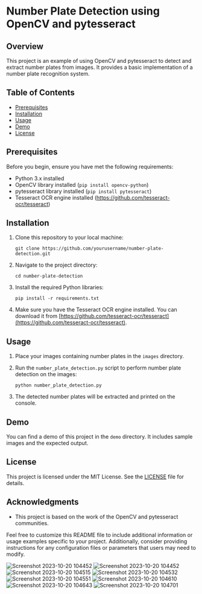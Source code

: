 # Number Plate Detection using OpenCV and pytesseract

## Overview

This project is an example of using OpenCV and pytesseract to detect and extract number plates from images. It provides a basic implementation of a number plate recognition system.

## Table of Contents

- [Prerequisites](#prerequisites)
- [Installation](#installation)
- [Usage](#usage)
- [Demo](#demo)
- [License](#license)

## Prerequisites

Before you begin, ensure you have met the following requirements:

- Python 3.x installed
- OpenCV library installed (`pip install opencv-python`)
- pytesseract library installed (`pip install pytesseract`)
- Tesseract OCR engine installed (https://github.com/tesseract-ocr/tesseract)

## Installation

1. Clone this repository to your local machine:

   ```
   git clone https://github.com/yourusername/number-plate-detection.git
   ```

2. Navigate to the project directory:

   ```
   cd number-plate-detection
   ```

3. Install the required Python libraries:

   ```
   pip install -r requirements.txt
   ```

4. Make sure you have the Tesseract OCR engine installed. You can download it from [https://github.com/tesseract-ocr/tesseract](https://github.com/tesseract-ocr/tesseract).

## Usage

1. Place your images containing number plates in the `images` directory.

2. Run the `number_plate_detection.py` script to perform number plate detection on the images:

   ```
   python number_plate_detection.py
   ```

3. The detected number plates will be extracted and printed on the console.

## Demo

You can find a demo of this project in the `demo` directory. It includes sample images and the expected output.

## License

This project is licensed under the MIT License. See the [LICENSE](LICENSE) file for details.

## Acknowledgments

- This project is based on the work of the OpenCV and pytesseract communities.

Feel free to customize this README file to include additional information or usage examples specific to your project. Additionally, consider providing instructions for any configuration files or parameters that users may need to modify.






![Screenshot 2023-10-20 104452](https://github.com/Methilesh/-Number-plate-detection/assets/141352214/242c5fbf-bf90-463b-bb2c-514182d2f6a0)
![Screenshot 2023-10-20 104452](https://github.com/Methilesh/-Number-plate-detection/assets/141352214/f2840cba-6d59-4d0b-be15-f2519977c7c7)
![Screenshot 2023-10-20 104515](https://github.com/Methilesh/-Number-plate-detection/assets/141352214/e2eb83c1-dd10-4ef4-8fff-53e9e1e98c11)
![Screenshot 2023-10-20 104532](https://github.com/Methilesh/-Number-plate-detection/assets/141352214/4ad0cdf1-3d43-442c-8575-a28ad0ea626c)
![Screenshot 2023-10-20 104551](https://github.com/Methilesh/-Number-plate-detection/assets/141352214/4428ef52-07c3-4b19-8f5b-a41ce0477212)
![Screenshot 2023-10-20 104610](https://github.com/Methilesh/-Number-plate-detection/assets/141352214/e28ba0c5-018e-4fc9-94f1-6fec38b42681)
![Screenshot 2023-10-20 104643](https://github.com/Methilesh/-Number-plate-detection/assets/141352214/0021564b-0cc7-411b-beb9-a8cfe9305607)
![Screenshot 2023-10-20 104701](https://github.com/Methilesh/-Number-plate-detection/assets/141352214/2456b972-0aa7-4cb3-80d0-cdf5ffcd1e3d)
